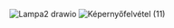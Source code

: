 ![Lampa2 drawio](https://github.com/user-attachments/assets/4e3fded3-ebe2-43f4-9f17-523338355f5c)
![Képernyőfelvétel (11)](https://github.com/user-attachments/assets/4266150f-95a4-40d3-ab51-69ab72834dee)
